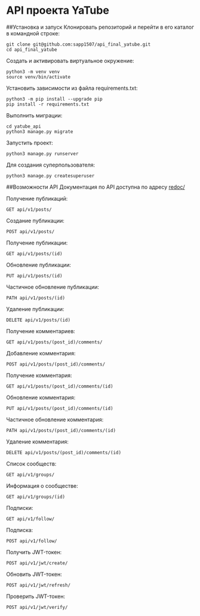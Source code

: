 # API проекта YaTube

##Установка и запуск
Клонировать репозиторий и перейти в его каталог в командной строке:
```
git clone git@github.com:sapp1507/api_final_yatube.git
cd api_final_yatube
```
Создать и активировать виртуальное окружение:
```
python3 -m venv venv
source venv/bin/activate
```
Установить зависимости из файла requirements.txt:
```
python3 -m pip install --upgrade pip
pip install -r requirements.txt
```
Выполнить миграции:
```
cd yatube_api
python3 manage.py migrate
```
Запустить проект:
```
python3 manage.py runserver
```
Для создания суперпользователя:
```
python3 manage.py createsuperuser
```
##Возможности API
Документация по API доступна по адресу [redoc/](http://127.0.0.1:8000/redoc)

Получение публикаций:
```
GET api/v1/posts/
```
Создание публикации:
```
POST api/v1/posts/
```
Получение публикации:
```
GET api/v1/posts/(id)
```
Обновление публикации:
```
PUT api/v1/posts/(id)
```
Частичное обновление публикации:
```
PATH api/v1/posts/(id)
```
Удаление публикации:
```
DELETE api/v1/posts/(id)
```
Получение комментариев:
```
GET api/v1/posts/(post_id)/comments/
```
Добавление комментария:
```
POST api/v1/posts/(post_id)/comments/
```
Получение комментария:
```
GET api/v1/posts/(post_id)/comments/(id)
```
Обновление комментария:
```
PUT api/v1/posts/(post_id)/comments/(id)
```
Частичное обновление комментария:
```
PATH api/v1/posts/(post_id)/comments/(id)
```
Удаление комментария:
```
DELETE api/v1/posts/(post_id)/comments/(id)
```
Список сообществ:
```
GET api/v1/groups/
```
Информация о сообществе:
```
GET api/v1/groups/(id)
```
Подписки:
```
GET api/v1/follow/
```
Подписка:
```
POST api/v1/follow/
```
Получить JWT-токен:
```
POST api/v1/jwt/create/
```
Обновить JWT-токен:
```
POST api/v1/jwt/refresh/
```
Проверить JWT-токен:
```
POST api/v1/jwt/verify/
```